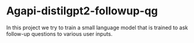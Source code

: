 # Agapi-distilgpt2-followup-qg

In this project we try to train a small language model that is trained to ask follow-up questions to various user inputs.
